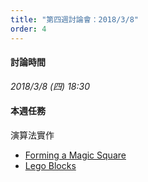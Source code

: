 ```yaml
---
title: "第四週討論會：2018/3/8"
order: 4
---
```


#### 討論時間

*2018/3/8 (四) 18:30*

#### 本週任務

演算法實作

- [Forming a Magic Square](https://www.hackerrank.com/challenges/magic-square-forming/problem)
- [Lego Blocks](https://www.hackerrank.com/challenges/lego-blocks/problem)